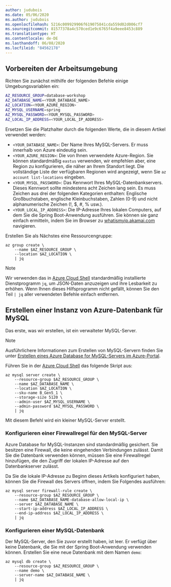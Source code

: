 ```yaml
---
author: judubois
ms.date: 05/06/2020
ms.author: judubois
ms.openlocfilehash: 5216c009929906f619075841cda559d02d006cf7
ms.sourcegitcommit: 81577378a4c570ced1e9c6765f4a9eee8453c889
ms.translationtype: HT
ms.contentlocale: de-DE
ms.lasthandoff: 06/08/2020
ms.locfileid: "84562178"
---
```

## <a name="prepare-the-working-environment"></a>Vorbereiten der Arbeitsumgebung

Richten Sie zunächst mithilfe der folgenden Befehle einige Umgebungsvariablen ein:

```bash
AZ_RESOURCE_GROUP=database-workshop
AZ_DATABASE_NAME=<YOUR_DATABASE_NAME>
AZ_LOCATION=<YOUR_AZURE_REGION>
AZ_MYSQL_USERNAME=spring
AZ_MYSQL_PASSWORD=<YOUR_MYSQL_PASSWORD>
AZ_LOCAL_IP_ADDRESS=<YOUR_LOCAL_IP_ADDRESS>
```

Ersetzen Sie die Platzhalter durch die folgenden Werte, die in diesem Artikel verwendet werden:

- `<YOUR_DATABASE_NAME>`: Der Name Ihres MySQL-Servers. Er muss innerhalb von Azure eindeutig sein.
- `<YOUR_AZURE_REGION>`: Die von Ihnen verwendete Azure-Region. Sie können standardmäßig `eastus` verwenden, wir empfehlen aber, eine Region zu konfigurieren, die näher an Ihrem Standort liegt. Die vollständige Liste der verfügbaren Regionen wird angezeigt, wenn Sie `az account list-locations` eingeben.
- `<YOUR_MYSQL_PASSWORD>`: Das Kennwort Ihres MySQL-Datenbankservers. Dieses Kennwort sollte mindestens acht Zeichen lang sein. Es muss Zeichen aus drei der folgenden Kategorien enthalten: Englische Großbuchstaben, englische Kleinbuchstaben, Zahlen (0-9) und nicht alphanumerische Zeichen (!, $, #, % usw.).
- `<YOUR_LOCAL_IP_ADDRESS>`: Die IP-Adresse Ihres lokalen Computers, auf dem Sie die Spring Boot-Anwendung ausführen. Sie können sie ganz einfach ermitteln, indem Sie im Browser zu [whatismyip.akamai.com](http://whatismyip.akamai.com/) navigieren.

Erstellen Sie als Nächstes eine Ressourcengruppe:

```azurecli
az group create \
    --name $AZ_RESOURCE_GROUP \
    --location $AZ_LOCATION \
    | jq
```

> [!NOTE]
> Wir verwenden das in [Azure Cloud Shell](https://shell.azure.com/) standardmäßig installierte Dienstprogramm `jq`, um JSON-Daten anzuzeigen und ihre Lesbarkeit zu erhöhen.
> Wenn Ihnen dieses Hilfsprogramm nicht gefällt, können Sie den Teil `| jq` aller verwendeten Befehle einfach entfernen.

## <a name="create-an-azure-database-for-mysql-instance"></a>Erstellen einer Instanz von Azure-Datenbank für MySQL

Das erste, was wir erstellen, ist ein verwalteter MySQL-Server.

> [!NOTE]
> Ausführlichere Informationen zum Erstellen von MySQL-Servern finden Sie unter [Erstellen eines Azure Database for MySQL-Servers im Azure-Portal](/azure/mysql/quickstart-create-mysql-server-database-using-azure-portal).

Führen Sie in der [Azure Cloud Shell](https://shell.azure.com/) das folgende Skript aus:

```azurecli
az mysql server create \
    --resource-group $AZ_RESOURCE_GROUP \
    --name $AZ_DATABASE_NAME \
    --location $AZ_LOCATION \
    --sku-name B_Gen5_1 \
    --storage-size 5120 \
    --admin-user $AZ_MYSQL_USERNAME \
    --admin-password $AZ_MYSQL_PASSWORD \
    | jq
```

Mit diesem Befehl wird ein kleiner MySQL-Server erstellt.

### <a name="configure-a-firewall-rule-for-your-mysql-server"></a>Konfigurieren einer Firewallregel für den MySQL-Server

Azure Database for MySQL-Instanzen sind standardmäßig gesichert. Sie besitzen eine Firewall, die keine eingehenden Verbindungen zulässt. Damit Sie die Datenbank verwenden können, müssen Sie eine Firewallregel hinzufügen, die den Zugriff der lokalen IP-Adresse auf den Datenbankserver zulässt.

Da Sie die lokale IP-Adresse zu Beginn dieses Artikels konfiguriert haben, können Sie die Firewall des Servers öffnen, indem Sie Folgendes ausführen:

```azurecli
az mysql server firewall-rule create \
    --resource-group $AZ_RESOURCE_GROUP \
    --name $AZ_DATABASE_NAME-database-allow-local-ip \
    --server $AZ_DATABASE_NAME \
    --start-ip-address $AZ_LOCAL_IP_ADDRESS \
    --end-ip-address $AZ_LOCAL_IP_ADDRESS \
    | jq
```

### <a name="configure-a-mysql-database"></a>Konfigurieren einer MySQL-Datenbank

Der MySQL-Server, den Sie zuvor erstellt haben, ist leer. Er verfügt über keine Datenbank, die Sie mit der Spring Boot-Anwendung verwenden können. Erstellen Sie eine neue Datenbank mit dem Namen `demo`:

```azurecli
az mysql db create \
    --resource-group $AZ_RESOURCE_GROUP \
    --name demo \
    --server-name $AZ_DATABASE_NAME \
    | jq
```
